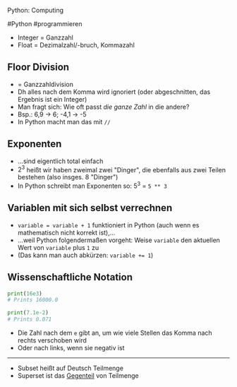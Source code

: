 Python: Computing

#Python #programmieren

- Integer = Ganzzahl
- Float = Dezimalzahl/-bruch, Kommazahl

## Floor Division
- = Ganzzahldivision
- Dh alles nach dem Komma wird ignoriert (oder abgeschnitten, das Ergebnis ist ein Integer)
- Man fragt sich: Wie oft passt _die ganze Zahl_ in die andere?
- Bsp.: 6,9 -> 6; -4,1 -> -5
- In Python macht man das mit `//`

## Exponenten
- ...sind eigentlich total einfach
- $2^3$ heißt wir haben zweimal zwei "Dinger", die ebenfalls aus zwei Teilen bestehen (also insges. 8 "Dinger")
- In Python schreibt man Exponenten so: $5^3$ = `5 ** 3`

## Variablen mit sich selbst verrechnen
- `variable = variable + 1` funktioniert in Python (auch wenn es mathematisch nicht korrekt ist),...
- ...weil Python folgendermaßen vorgeht: Weise `variable` den aktuellen Wert von `variable` plus `1` zu
- (Das kann man auch abkürzen: `variable += 1`)

## Wissenschaftliche Notation
```python
print(16e3)
# Prints 16000.0

print(7.1e-2)
# Prints 0.071
```
- Die Zahl nach dem `e` gibt an, um wie viele Stellen das Komma nach rechts verschoben wird
- Oder nach links, wenn sie negativ ist

---

- Subset heißt auf Deutsch Teilmenge
- Superset ist das [Gegenteil](https://www.youtube.com/watch?v=1wsF9GpGd00) von Teilmenge
